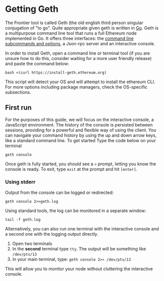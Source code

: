 # Getting Geth

The Frontier tool is called Geth (the old english third person singular conjugation of "to go". Quite appropriate given geth is written in [Go](https://golang.org/). Geth is a multipurpose command line tool that runs a full Ethereum node implemented in Go. It offers three interfaces: the [command line subcommands and options](../Command-Line-Options), a Json-rpc server and an interactive console.  

In order to install Geth, open a command line or terminal tool (if you are unsure how to do this, consider waiting for a more user friendly release) and paste the command below:

    bash <(curl https://install-geth.ethereum.org)  

This script will detect your OS and will attempt to install the ethereum CLI. For more options including package managers, check the OS-specific subsections.

## First run

For the purposes of this guide, we will focus on the interactive console, a JavaScript environment. The history of the console is persisted between sessions, providing for a powerful and flexible way of using the client. You can navigate your command history by using the up and down arrow keys, like a standard command line. To get started Type the code below on your terminal

    geth console

Once geth is fully started, you should see a `>` prompt, letting you know the console is ready. To exit, type `exit` at the prompt and hit `[enter]`.

### Using stderr

Output from the console can be logged or redirected:

`geth console 2>>geth.log`

Using standard tools, the log can be monitored in a separate window:

`tail -f geth.log`

Alternatively, you can also run one terminal with the interactive console and a second one with the logging output directly.

1. Open two terminals
1. In the **second** terminal type `tty`. The output will be something like `/dev/pts/13`
1. In your main terminal, type: `geth console 2>> /dev/pts/13`

This will allow you to monitor your node without cluttering the interactive console.